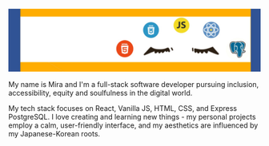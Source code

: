 ![Mira-Kine-Banner](./mira-kine-banner.jpg)

My name is Mira and I'm a full-stack software developer pursuing inclusion, accessibility, equity and soulfulness in the digital world.

My tech stack focuses on React, Vanilla JS, HTML, CSS, and Express PostgreSQL.
I love creating and learning new things - my personal projects employ a calm, user-friendly interface, and my aesthetics are influenced by my Japanese-Korean roots.

